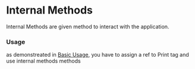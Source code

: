 # Internal Methods

Internal Methods are given method to interact with the application.

### Usage

as demonstreated in [Basic Usage](/guide/getting-started/usage), you have to assign a ref to Print tag and use internal methods methods